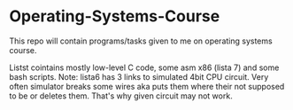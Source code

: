 # Operating-Systems-Course
This repo will contain programs/tasks given to me on operating systems course. 

Listst cointains mostly low-level C code, some asm x86 (lista 7) and some bash scripts. 
Note: lista6 has 3 links to simulated 4bit CPU circuit. Very often simulator breaks some wires aka puts them where their not supposed to be or deletes them. That's why given circuit may not work.
